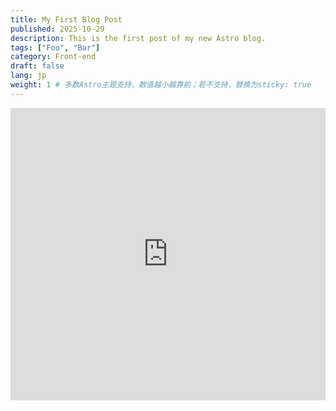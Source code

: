 ```yaml
---
title: My First Blog Post
published: 2025-10-29
description: This is the first post of my new Astro blog.
tags: ["Foo", "Bar"]
category: Front-end
draft: false
lang: jp
weight: 1 # 多数Astro主题支持，数值越小越靠前；若不支持，替换为sticky: true
---
```


<iframe width="100%" height="468" src="https://player.bilibili.com/player.html?bvid=BV1tk3yzQEBL&p=1&autoplay=0" scrolling="no" border="0" frameborder="no" framespacing="0" allowfullscreen="true"></iframe>
